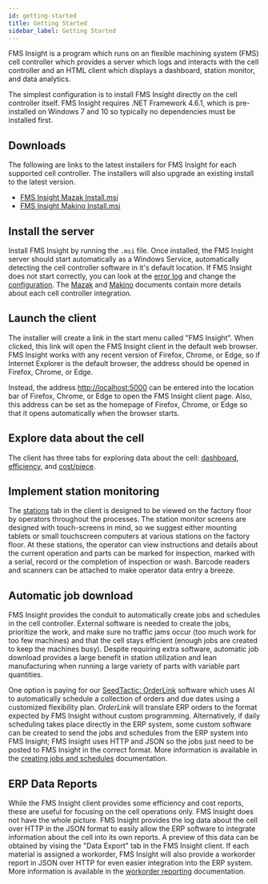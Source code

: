 ```yaml
---
id: getting-started
title: Getting Started
sidebar_label: Getting Started
---
```


FMS Insight is a program which runs on an flexible machining system (FMS)
cell controller which provides a server which logs and interacts with the cell
controller and an HTML client which displays a dashboard, station monitor, and
data analytics.

The simplest configuration is to install FMS Insight directly on the cell
controller itself. FMS Insight requires .NET Framework
4.6.1, which is pre-installed on Windows 7 and 10 so typically no dependencies
must be installed first.

## Downloads

The following are links to the latest installers for FMS Insight for each supported cell controller.
The installers will also upgrade an existing install to the latest version.

* [FMS Insight Mazak Install.msi](/installers/FMS%20Insight%20Mazak%20Install.msi)
* [FMS Insight Makino Install.msi](/installers/FMS%20Insight%20Makino%20Install.msi)

## Install the server

Install FMS Insight by running the `.msi` file. Once installed, the FMS
Insight server should start automatically as a Windows Service, automatically
detecting the cell controller software in it's default location. If FMS
Insight does not start correctly, you can look at the [error
log](server-errors.md) and change the [configuration](server-config.md). The
[Mazak](mazak.md) and [Makino](makino.md) documents contain more details
about each cell controller integration.

## Launch the client

The installer will create a link in the start menu called "FMS Insight". When
clicked, this link will open the FMS Insight client in the default web
browser. FMS Insight works with any recent version of Firefox, Chrome, or
Edge, so if Internet Explorer is the default browser, the address should be
opened in Firefox, Chrome, or Edge.

Instead, the address [http://localhost:5000](http://localhost:5000) can be
entered into the location bar of Firefox, Chrome, or Edge to open the FMS
Insight client page. Also, this address can be set as the homepage of
Firefox, Chrome, or Edge so that it opens automatically when the browser
starts.

## Explore data about the cell

The client has three tabs for exploring data about the cell:
[dashboard](client-dashboard.md), [efficiency](client-efficiency.md), and
[cost/piece](client-cost-per-piece.md).

## Implement station monitoring

The [stations](client-stations.md) tab in the client is designed to be viewed
on the factory floor by operators throughout the processes. The station
monitor screens are designed with touch-screens in mind, so we suggest either
mounting tablets or small touchscreen computers at various stations on the
factory floor. At these stations, the operator can view instructions and
details about the current operation and parts can be marked for inspection,
marked with a serial, record or the completion of inspection or wash.  Barcode
readers and scanners can be attached to make operator data entry a breeze.

## Automatic job download

FMS Insight provides the conduit to automatically create jobs and schedules
in the cell controller. External software is needed to create the jobs,
prioritize the work, and make sure no traffic jams occur (too much work for
too few machines) and that the cell stays efficient (enough jobs are created
to keep the machines busy). Despite requiring extra software, automatic job
download provides a large benefit in station utilization and lean
manufacturing when running a large variety of parts with variable part
quantities.

One option is paying for our [SeedTactic:
OrderLink](https://www.seedtactics.com/products/seedtactic-orderlink)
software which uses AI to automatically schedule a collection of orders and
due dates using a customized flexibility plan. *OrderLink* will translate ERP
orders to the format expected by FMS Insight without custom programming.
Alternatively, if daily scheduling takes place directly in the ERP system,
some custom software can be created to send the jobs and schedules from the
ERP system into FMS Insight; FMS Insight uses HTTP and JSON so the jobs just
need to be posted to FMS Insight in the correct format. More information is
available in the [creating jobs and schedules](creating-jobs.md)
documentation.

## ERP Data Reports

While the FMS Insight client provides some efficiency and cost reports, these
are useful for focusing on the cell operations only. FMS Insight does not
have the whole picture. FMS Insight provides the log data about the cell over
HTTP in the JSON format to easily allow the ERP software to integrate
information about the cell into its own reports. A preview of this data can
be obtained by vising the "Data Export" tab in the FMS Insight client. If
each material is assigned a workorder, FMS Insight will also provide a
workorder report in JSON over HTTP for even easier integration into the ERP
system. More information is available in the [workorder
reporting](workorder-report.md) documentation.
